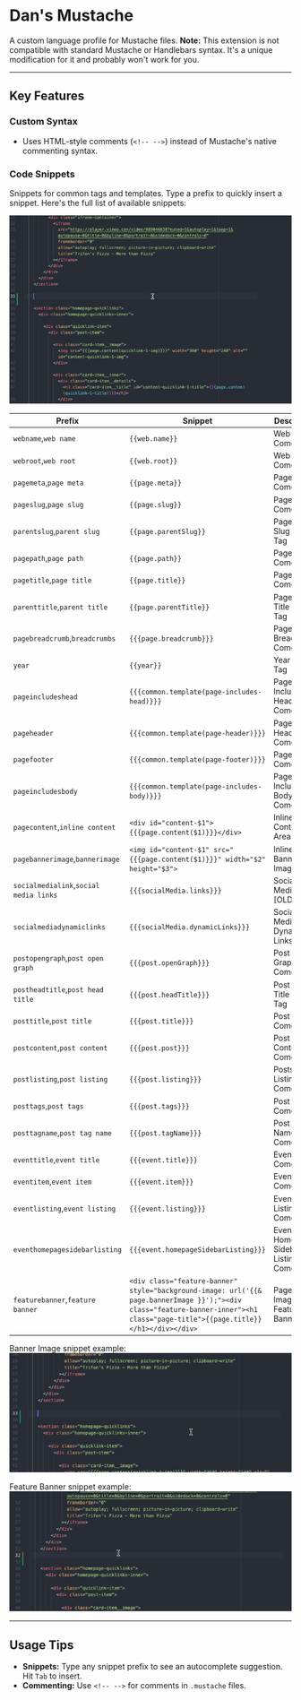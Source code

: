 # Dan's Mustache

A custom language profile for Mustache files. **Note:** This extension is not compatible with standard Mustache or Handlebars syntax. It's a unique modification for it and probably won't work for you.

---

## Key Features

### Custom Syntax
- Uses HTML-style comments (`<!-- -->`) instead of Mustache's native commenting syntax.

### Code Snippets
Snippets for common tags and templates. Type a prefix to quickly insert a snippet. Here's the full list of available snippets:

![snippets showcase gif](img/snippets-showcase.gif)

|**Prefix**|**Snippet**|**Description**|
|----------|-----------|---------------|
|`webname`,`web name`|`{{web.name}}`|Web Name Comet Tag|
|`webroot`,`web root`|`{{web.root}}`|Web Root Comet Tag|
|`pagemeta`,`page meta`|`{{page.meta}}`|Page Meta Comet Tag|
|`pageslug`,`page slug`|`{{page.slug}}`|Page Slug Comet Tag|
|`parentslug`,`parent slug`|`{{page.parentSlug}}`|Page Parent Slug Comet Tag|
|`pagepath`,`page path`|`{{page.path}}`|Page Path Comet Tag|
|`pagetitle`,`page title`|`{{page.title}}`|Page Title Comet Tag|
|`parenttitle`,`parent title`|`{{page.parentTitle}}`|Page Parent Title Comet Tag|
|`pagebreadcrumb`,`breadcrumbs`|`{{{page.breadcrumb}}}`|Page Breadcrumb Comet Tag|
|`year`|`{{year}}`|Year Comet Tag|
|`pageincludeshead`|`{{{common.template(page-includes-head)}}}`|Page Includes Head Comet Tag|
|`pageheader`|`{{{common.template(page-header)}}}`|Page Header Comet Tag|
|`pagefooter`|`{{{common.template(page-footer)}}}`|Page Footer Comet Tag|
|`pageincludesbody`|`{{{common.template(page-includes-body)}}}`|Page Includes Body Comet Tag|
|`pagecontent`,`inline content`|`<div id="content-$1">{{{page.content($1)}}}</div>`|Inline Content Area|
|`pagebannerimage`,`bannerimage`|`<img id="content-$1" src="{{{page.content($1)}}}" width="$2" height="$3">`|Inline Banner Image|
|`socialmedialink`,`social media links`|`{{{socialMedia.links}}}`|Social Media Links [OLD]|
|`socialmediadynamiclinks`|`{{{socialMedia.dynamicLinks}}}`|Social Media Dynamic Links|
|`postopengraph`,`post open graph`|`{{{post.openGraph}}}`|Post Open Graph Comet Tag|
|`postheadtitle`,`post head title`|`{{{post.headTitle}}}`|Post Head Title Comet Tag|
|`posttitle`,`post title`|`{{{post.title}}}`|Post Title Comet Tag|
|`postcontent`,`post content`|`{{{post.post}}}`|Post Content Comet Tag|
|`postlisting`,`post listing`|`{{{post.listing}}}`|Posts Listing Comet Tag|
|`posttags`,`post tags`|`{{{post.tags}}}`|Post Tags Comet Tag|
|`posttagname`,`post tag name`|`{{{post.tagName}}}`|Post Tag Name Comet Tag|
|`eventtitle`,`event title`|`{{{event.title}}}`|Event Title Comet Tag|
|`eventitem`,`event item`|`{{{event.item}}}`|Event Item Comet Tag|
|`eventlisting`,`event listing`|`{{{event.listing}}}`|Event Listing Comet Tag|
|`eventhomepagesidebarlisting`|`{{{event.homepageSidebarListing}}}`|Event Homepage Sidebar Listing Comet Tag|
|`featurebanner`,`feature banner`|```<div class="feature-banner" style="background-image: url('{{& page.bannerImage }}');"><div class="feature-banner-inner"><h1 class="page-title">{{page.title}}</h1></div></div>```|Page Extra Image Feature Banner|

Banner Image snippet example:
![Banner Image snippet example gif](img/snippets-bannerimage.gif)

Feature Banner snippet example:
![Feature Banner snippet example gif](img/snippets-featurebanner.gif)

---

## Usage Tips
- **Snippets:** Type any snippet prefix to see an autocomplete suggestion. Hit `Tab` to insert.
- **Commenting:** Use `<!-- -->` for comments in `.mustache` files.
